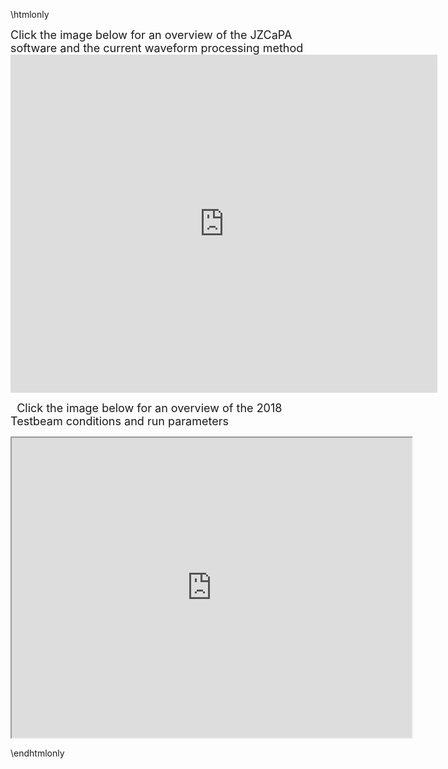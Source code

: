 \htmlonly

<div class="contents"><span style="font-size:18px;">Click the image below for an overview of the JZCaPA software and the current waveform processing method</span></div>

<div><iframe allowfullscreen="true" frameborder="0" height="541" mozallowfullscreen="true" src="https://docs.google.com/presentation/d/e/2PACX-1vR9QhzTEusD8DKrtDGkGnaBsuehcycTdU8eOdqmRS4TBmRs3XI40Oic21nIpkDFV24qW3TNvF7Ccj4h/embed?start=false&amp;loop=false&amp;delayms=30000" webkitallowfullscreen="true" width="683"></iframe>

<p><span style="font-size:18px;">&nbsp; Click the image below for an overview of the 2018 Testbeam conditions and run parameters</span></p>
<iframe height="480" src="https://drive.google.com/file/d/1U7gno4SSnoXD64DNWaCeC4-GoWoYUKxd/preview" width="640"></iframe><!-- start footer part -->




\endhtmlonly